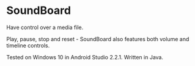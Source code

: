 # SoundBoard

Have control over a media file.

Play, pause, stop and reset -
SoundBoard also features both volume and timeline controls.

Tested on Windows 10 in Android Studio 2.2.1. Written in Java.